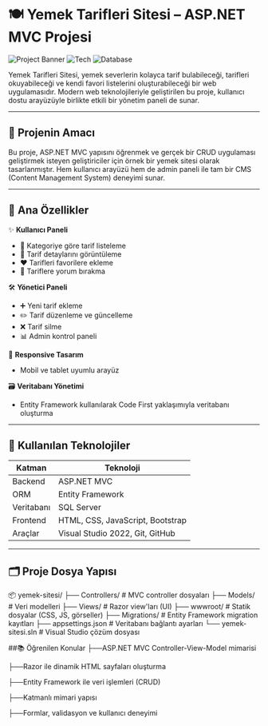 # 🍽️ Yemek Tarifleri Sitesi – ASP.NET MVC Projesi

![Project Banner](https://img.shields.io/badge/Platform-Web-blue)
![Tech](https://img.shields.io/badge/.NET-ASP.NET%20MVC-purple)
![Database](https://img.shields.io/badge/Database-SQL%20Server-green)

Yemek Tarifleri Sitesi, yemek severlerin kolayca tarif bulabileceği, tarifleri okuyabileceği ve kendi favori listelerini oluşturabileceği bir web uygulamasıdır. Modern web teknolojileriyle geliştirilen bu proje, kullanıcı dostu arayüzüyle birlikte etkili bir yönetim paneli de sunar.

---

## 🧩 Projenin Amacı

Bu proje, ASP.NET MVC yapısını öğrenmek ve gerçek bir CRUD uygulaması geliştirmek isteyen geliştiriciler için örnek bir yemek sitesi olarak tasarlanmıştır. Hem kullanıcı arayüzü hem de admin paneli ile tam bir CMS (Content Management System) deneyimi sunar.

---

## 📌 Ana Özellikler

✨ **Kullanıcı Paneli**
- 👀 Kategoriye göre tarif listeleme
- 📃 Tarif detaylarını görüntüleme
- ❤️ Tarifleri favorilere ekleme
- 💬 Tariflere yorum bırakma

🛠️ **Yönetici Paneli**
- ➕ Yeni tarif ekleme
- ✏️ Tarif düzenleme ve güncelleme
- ❌ Tarif silme
- 📊 Admin kontrol paneli

📱 **Responsive Tasarım**
- Mobil ve tablet uyumlu arayüz

🗃️ **Veritabanı Yönetimi**
- Entity Framework kullanılarak Code First yaklaşımıyla veritabanı oluşturma

---

## 🧪 Kullanılan Teknolojiler

| Katman           | Teknoloji         |
|------------------|-------------------|
| Backend          | ASP.NET MVC       |
| ORM              | Entity Framework  |
| Veritabanı       | SQL Server        |
| Frontend         | HTML, CSS, JavaScript, Bootstrap |
| Araçlar          | Visual Studio 2022, Git, GitHub |

---

## 🗂️ Proje Dosya Yapısı

📦 yemek-sitesi/
├── Controllers/ # MVC controller dosyaları
├── Models/ # Veri modelleri
├── Views/ # Razor view'ları (UI)
├── wwwroot/ # Statik dosyalar (CSS, JS, görseller)
├── Migrations/ # Entity Framework migration kayıtları
├── appsettings.json # Veritabanı bağlantı ayarları
└── yemek-sitesi.sln # Visual Studio çözüm dosyası

##📚 Öğrenilen Konular
├──ASP.NET MVC Controller-View-Model mimarisi

├──Razor ile dinamik HTML sayfaları oluşturma

├──Entity Framework ile veri işlemleri (CRUD)

├──Katmanlı mimari yapısı

├──Formlar, validasyon ve kullanıcı deneyimi
